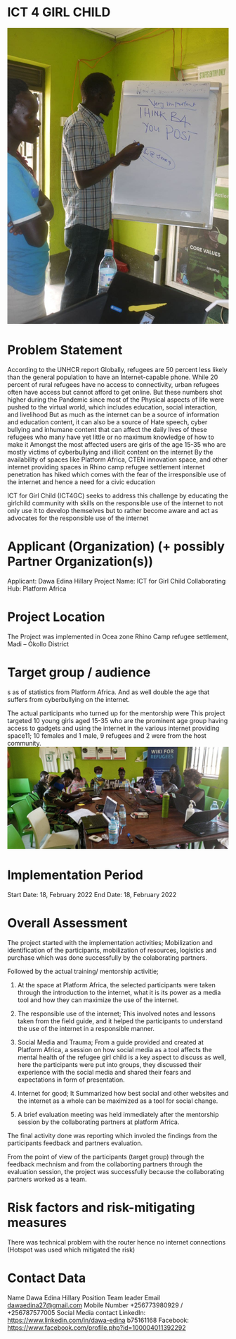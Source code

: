 # ICT 4 GIRL CHILD

![](/photo_2022-02-19_18-59-59.jpg)

# Problem Statement

According to the UNHCR report Globally, refugees are 50 percent less likely than the general  population to have an Internet-capable phone. While 20 percent of rural refugees have no  access to connectivity, urban refugees often have access but cannot afford to get online. But these numbers shot higher during the Pandemic since most of the Physical aspects of  life were pushed to the virtual world, which includes education, social interaction, and livelihood  But as much as the internet can be a source of information and education content, it can also be  a source of Hate speech, cyber bullying and inhumane content that can affect the daily lives of  these refugees who many have yet little or no maximum knowledge of how to make it Amongst  the most affected users are girls of the age 15-35 who are mostly victims of cyberbullying and  illicit content on the internet By the availability of spaces like Platform Africa, CTEN innovation space, and other internet  providing spaces in Rhino camp refugee settlement internet penetration has hiked which comes  with the fear of the irresponsible use of the internet and hence a need for a civic education 

ICT for Girl Child (ICT4GC) seeks to address this challenge by educating the girlchild  community with skills on the responsible use of the internet to not only use it to develop  themselves but to rather become aware and act as advocates for the responsible use of the  internet

# Applicant (Organization) (+ possibly Partner Organization(s))
Applicant: Dawa Edina Hillary 
	Project Name: ICT for Girl Child 
	Collaborating Hub: Platform Africa


# Project Location
The Project was implemented in Ocea zone Rhino Camp refugee settlement, Madi – Okollo District

# Target group / audience 
s as of statistics from Platform Africa. And as well double the age that suffers from cyberbullying on the internet.

The actual participants who turned up for the mentorship were This project targeted 10 young girls aged 15-35 who are the prominent age group having access to gadgets and using the internet in the various internet providing space11; 10 females and 1 male, 9 refugees and 2 were from the host community.
![](/photo_2022-02-19_18-57-40.jpg)

# Implementation Period
Start Date: 18, February 2022 
End Date: 18, February 2022 


# Overall Assessment
The project started with the implementation activities; Mobilization and identification of the participants, mobilization of resources, logistics and purchase which was done successfully by the colaborating partners.

Followed by the actual training/ mentorship activitie; 

1.	At the space at Platform Africa, the selected participants were taken through the introduction to the internet, what it is its power as a media tool and how they can maximize the use of the internet. 

2.	The responsible use of the internet; This involved notes and lessons taken from the field guide, and it helped the participants to understand the use of the internet in a responsible manner. 

3.	Social Media and Trauma; From a guide provided and created at Platform Africa, a session on how social media as a tool affects the mental health of the refugee girl child is a key aspect to discuss as well, here the participants were put into groups, they discussed their experience with the social media and shared their fears and expectations in form of presentation.

4.	 Internet for good; It  Summarized how best social and other websites and the internet as a whole can be maximized as a tool for social change. 

5.	A brief evaluation meeting was held immediately after the mentorship session by the collaborating partners at platform Africa. 

The final activity done was reporting which involed the findings from the participants feedback and partners evaluation.

From the point of view of the participants (target group) through the feedback mechnism and from the collaborting partners through the evaluation session, the project was successfully because the collaborating partners worked as a team.

# Risk factors and risk-mitigating measures

There was technical problem with the router hence no internet connections
(Hotspot was used which mitigated the risk)


# Contact Data
Name Dawa Edina Hillary Position Team leader 
Email dawaedina27@gmail.com 
Mobile Number +256773980929 / +256787577005 
Social Media contact LinkedIn: https://www.linkedin.com/in/dawa-edina b75161168 
Facebook: https://www.facebook.com/profile.php?id=100004011392292
